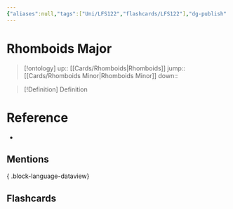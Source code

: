 ```yaml
---
{"aliases":null,"tags":["Uni/LFS122","flashcards/LFS122"],"dg-publish":true,"permalink":"/cards/rhomboids-major/","dgPassFrontmatter":true}
---
```


# Rhomboids Major

> [!ontology]
> up:: [[Cards/Rhomboids\|Rhomboids]]
> jump:: [[Cards/Rhomboids Minor\|Rhomboids Minor]]
> down:: 

> [!Definition] Definition
> 

# Reference
- 

## Mentions

{ .block-language-dataview}

## Flashcards
